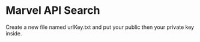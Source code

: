 # Marvel API Search

Create a new file named urlKey.txt and put your public then your private key inside.